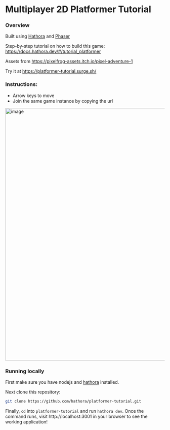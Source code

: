 # Multiplayer 2D Platformer Tutorial

### Overview

Built using [Hathora](https://github.com/hathora/hathora) and [Phaser](http://phaser.io/)

Step-by-step tutorial on how to build this game: https://docs.hathora.dev/#/tutorial_platformer

Assets from https://pixelfrog-assets.itch.io/pixel-adventure-1

Try it at https://platformer-tutorial.surge.sh/

### Instructions:

- Arrow keys to move
- Join the same game instance by copying the url

<img width="795" alt="image" src="https://user-images.githubusercontent.com/5400947/184981714-264f9889-f86b-4ac8-b645-473cd5c0608d.png">

### Running locally

First make sure you have nodejs and [hathora](https://github.com/hathora/hathora) installed.

Next clone this repository:
```sh
git clone https://github.com/hathora/platformer-tutorial.git
```

Finally, `cd` into `platformer-tutorial` and run `hathora dev`. Once the command runs, visit http://localhost:3001 in your browser to see the working application!
